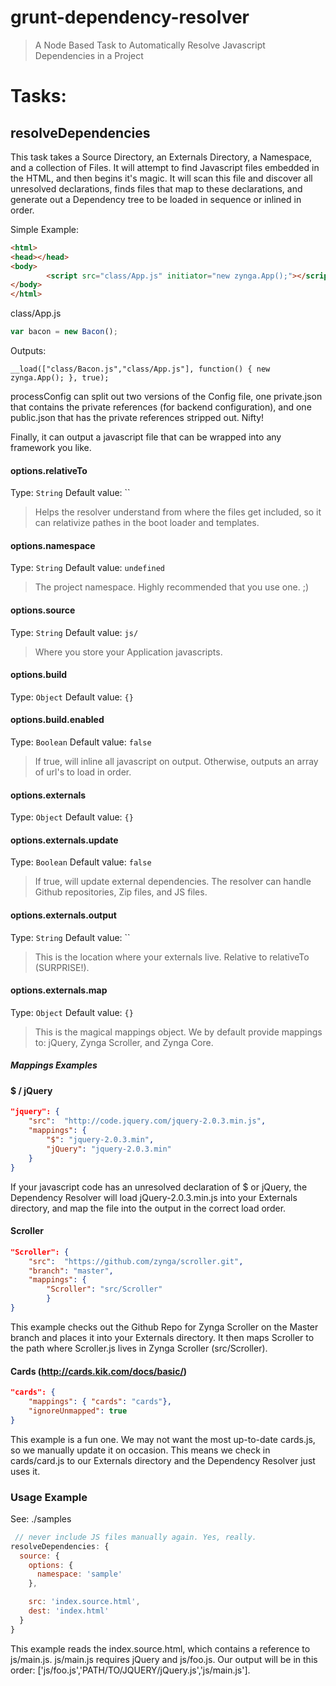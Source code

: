 # grunt-dependency-resolver

> A Node Based Task to Automatically Resolve Javascript Dependencies in a Project

# Tasks:

## resolveDependencies

This task takes a Source Directory, an Externals Directory, a Namespace, and a collection of Files.
It will attempt to find Javascript files embedded in the HTML, and then begins it's magic.
It will scan this file and discover all unresolved declarations, finds files that map to these declarations, and generate out a Dependency tree to be loaded in sequence or inlined in order.

Simple Example:
```html
<html>
<head></head>
<body>
		<script src="class/App.js" initiator="new zynga.App();"></script>
</body>
</html>
```

class/App.js
```js
var bacon = new Bacon();
```

Outputs:
```JS
__load(["class/Bacon.js","class/App.js"], function() { new zynga.App(); }, true);
```

processConfig can split out two versions of the Config file, one private.json that contains the private references (for backend configuration), and one public.json that has the private references stripped out. Nifty!

Finally, it can output a javascript file that can be wrapped into any framework you like.


#### options.relativeTo
Type: `String`
Default value: ``

> Helps the resolver understand from where the files get included, so it can relativize pathes in the boot loader and templates.

#### options.namespace
Type: `String`
Default value: `undefined`

> The project namespace. Highly recommended that you use one. ;)

#### options.source
Type: `String`
Default value: `js/`

> Where you store your Application javascripts.

#### options.build
Type: `Object`
Default value: `{}`

#### options.build.enabled
Type: `Boolean`
Default value: `false`

> If true, will inline all javascript on output. Otherwise, outputs an array of url's to load in order.

#### options.externals
Type: `Object`
Default value: `{}`

#### options.externals.update
Type: `Boolean`
Default value: `false`

> If true, will update external dependencies. The resolver can handle Github repositories, Zip files, and JS files.

#### options.externals.output
Type: `String`
Default value: ``

> This is the location where your externals live. Relative to relativeTo (SURPRISE!).

#### options.externals.map
Type: `Object`
Default value: `{}`

> This is the magical mappings object. We by default provide mappings to: jQuery, Zynga Scroller, and Zynga Core.

##### Mappings Examples

#### $ / jQuery
```json
"jquery": {
	"src":  "http://code.jquery.com/jquery-2.0.3.min.js",
	"mappings": {
		"$": "jquery-2.0.3.min",
		"jQuery": "jquery-2.0.3.min"
	}
}
```
If your javascript code has an unresolved declaration of $ or jQuery, the Dependency Resolver will load jQuery-2.0.3.min.js into your Externals directory, and map the file into the output in the correct load order.


#### Scroller
```json
"Scroller": {
	"src":  "https://github.com/zynga/scroller.git",
	"branch": "master",
	"mappings": {
		"Scroller": "src/Scroller"
		}
}
```
This example checks out the Github Repo for Zynga Scroller on the Master branch and places it into your Externals directory. It then maps Scroller to the path where Scroller.js lives in Zynga Scroller (src/Scroller).

#### Cards (http://cards.kik.com/docs/basic/)
```json
"cards": {
	"mappings": { "cards": "cards"},
	"ignoreUnmapped": true
}
```
This example is a fun one. We may not want the most up-to-date cards.js, so we manually update it on occasion. This means we check in cards/card.js to our Externals directory and the Dependency Resolver just uses it.

### Usage Example

See: ./samples

```js
 // never include JS files manually again. Yes, really.
resolveDependencies: {
  source: {
    options: {
      namespace: 'sample'
    },

    src: 'index.source.html',
    dest: 'index.html'
  }
}
```

This example reads the index.source.html, which contains a reference to js/main.js. js/main.js requires jQuery and js/foo.js. Our output will be in this order: ['js/foo.js','PATH/TO/JQUERY/jQuery.js','js/main.js'].
